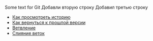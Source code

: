 Some text for Git
Добавли вторую строку
Добавил третью строку
- [Как просмотреть историю](./log_help.md)
- [Как вернуться к прошлой версии](./reset_help.md)
- [Ветвление](./branch_help.md)
- [Слияние веток](./merge_help.md)
